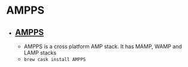 # AMPPS
- [AMPPS](https://www.ampps.com/)
  - 
  - AMPPS is a cross platform AMP stack. It has MAMP, WAMP and LAMP stacks
  - `brew cask install AMPPS`
